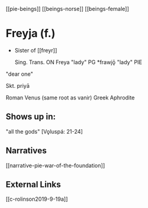 [[pie-beings]]
[[beings-norse]]
[[beings-female]]
# Freyja (f.)
- Sister of [[freyr]]

	Sing.	Trans.
ON	Freya	"lady"
PG	*frawjǭ	"lady"
PIE		

"dear one"

Skt. priyā 

Roman Venus (same root as vanir)
Greek Aphrodite 

## Shows up in:
"all the gods"
[Vǫluspá: 21-24]

## Narratives
[[narrative-pie-war-of-the-foundation]]


## External Links
[[c-rolinson2019-9-19a]]